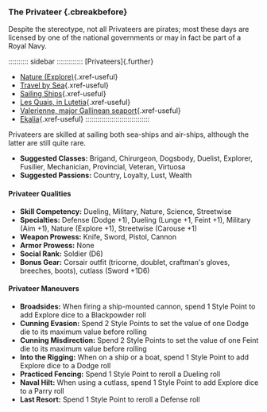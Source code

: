 ### The Privateer  {.cbreakbefore}

Despite the stereotype, not all Privateers are pirates; most these days are licensed by one of
the national governments or may in fact be part of a Royal Navy.

:::::::::: sidebar :::::::::::::
[Privateers]{.further}

- [Nature (Explore)](#explore){.xref-useful}
- [Travel by Sea](#five-if-by-land-two-if-by-sea){.xref-useful}
- [Sailing Ships](#on-charmwoven-sails){.xref-useful}
- [Les Quais, in Lutetia](#les-quais){.xref-useful}
- [Valerienne, major Gallinean seaport](#valerienne){.xref-useful}
- [Ekalia](#ekalia){.xref-useful}
::::::::::::::::::::::::::::::::

Privateers are skilled at sailing both sea-ships and air-ships, although
the latter are still quite rare.

- **Suggested Classes:** Brigand, Chirurgeon, Dogsbody, Duelist, Explorer, Fusilier, Mechanician, Provincial, Veteran, Virtuosa
- **Suggested Passions:** Country, Loyalty, Lust, Wealth

#### Privateer Qualities

- **Skill Competency:** Dueling, Military, Nature, Science, Streetwise
- **Specialties:** Defense (Dodge +1), Dueling (Lunge +1, Feint +1), Military (Aim +1), Nature (Explore +1), Streetwise (Carouse +1)
- **Weapon Prowess:** Knife, Sword, Pistol, Cannon
- **Armor Prowess:** None
- **Social Rank:** Soldier (D6)
- **Bonus Gear:** Corsair outfit (tricorne, doublet, craftman's gloves, breeches, boots), cutlass (Sword +1D6)

#### Privateer Maneuvers

- **Broadsides:** When firing a ship-mounted cannon, spend 1 Style Point to add Explore dice to a Blackpowder roll
- **Cunning Evasion:** Spend 2 Style Points to set the value of one Dodge die to its maximum value before rolling
- **Cunning Misdirection:** Spend 2 Style Points to set the value of one Feint die to its maximum value before rolling
- **Into the Rigging:** When on a ship or a boat, spend 1 Style Point to add Explore dice to a Dodge roll
- **Practiced Fencing:** Spend 1 Style Point to reroll a Dueling roll
- **Naval Hilt:** When using a cutlass, spend 1 Style Point to add Explore dice to a Parry roll
- **Last Resort:** Spend 1 Style Point to reroll a Defense roll

